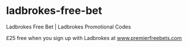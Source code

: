 ladbrokes-free-bet
==================

Ladbrokes Free Bet | Ladbrokes Promotional Codes

£25 free when you sign up with Ladbrokes at www.premierfreebets.com
